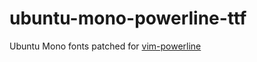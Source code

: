 ubuntu-mono-powerline-ttf
=========================

Ubuntu Mono fonts patched for [vim-powerline](https://github.com/Lokaltog/vim-powerline/)